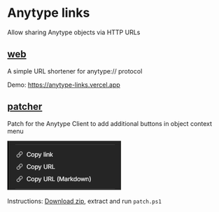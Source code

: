 # Anytype links

Allow sharing Anytype objects via HTTP URLs

## [web](./web)

A simple URL shortener for anytype:// protocol

Demo: https://anytype-links.vercel.app


## [patcher](./patcher)

Patch for the Anytype Client to add additional buttons in object context menu

![Copy URL and Copy URL (Markdown) buttons](./img/Anytype_d2bQgjRCwr.png)

Instructions: [Download zip](https://anytype-links.vercel.app/patcher.zip), extract and run `patch.ps1`